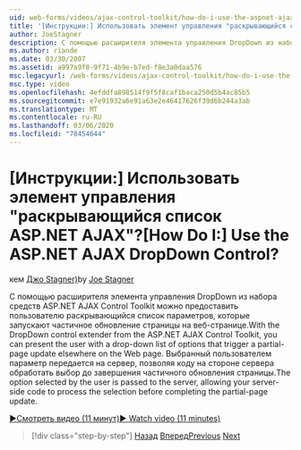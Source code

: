 ```yaml
---
uid: web-forms/videos/ajax-control-toolkit/how-do-i-use-the-aspnet-ajax-dropdown-control
title: '[Инструкции:] Использовать элемент управления "раскрывающийся список ASP.NET AJAX"? | Документы Майкрософт'
author: JoeStagner
description: С помощью расширителя элемента управления DropDown из набора средств ASP.NET AJAX Control Toolkit можно предоставить пользователю раскрывающийся список параметров, которые активируют частичный PA...
ms.author: riande
ms.date: 03/30/2007
ms.assetid: a997a9f8-9f71-4b9e-b7ed-f8e3a0daa576
msc.legacyurl: /web-forms/videos/ajax-control-toolkit/how-do-i-use-the-aspnet-ajax-dropdown-control
msc.type: video
ms.openlocfilehash: 4efddfa898514f9f5f8caf1baca250d5b4ac85b5
ms.sourcegitcommit: e7e91932a6e91a63e2e46417626f39d6b244a3ab
ms.translationtype: MT
ms.contentlocale: ru-RU
ms.lasthandoff: 03/06/2020
ms.locfileid: "78454644"
---
```

# <a name="how-do-i-use-the-aspnet-ajax-dropdown-control"></a><span data-ttu-id="18c39-104">[Инструкции:] Использовать элемент управления "раскрывающийся список ASP.NET AJAX"?</span><span class="sxs-lookup"><span data-stu-id="18c39-104">[How Do I:] Use the ASP.NET AJAX DropDown Control?</span></span>

<span data-ttu-id="18c39-105">кем [Джо Stagner)](https://github.com/JoeStagner)</span><span class="sxs-lookup"><span data-stu-id="18c39-105">by [Joe Stagner](https://github.com/JoeStagner)</span></span>

<span data-ttu-id="18c39-106">С помощью расширителя элемента управления DropDown из набора средств ASP.NET AJAX Control Toolkit можно предоставить пользователю раскрывающийся список параметров, которые запускают частичное обновление страницы на веб-странице.</span><span class="sxs-lookup"><span data-stu-id="18c39-106">With the DropDown control extender from the ASP.NET AJAX Control Toolkit, you can present the user with a drop-down list of options that trigger a partial-page update elsewhere on the Web page.</span></span> <span data-ttu-id="18c39-107">Выбранный пользователем параметр передается на сервер, позволяя коду на стороне сервера обработать выбор до завершения частичного обновления страницы.</span><span class="sxs-lookup"><span data-stu-id="18c39-107">The option selected by the user is passed to the server, allowing your server-side code to process the selection before completing the partial-page update.</span></span>

[<span data-ttu-id="18c39-108">&#9654;Смотреть видео (11 минут)</span><span class="sxs-lookup"><span data-stu-id="18c39-108">&#9654; Watch video (11 minutes)</span></span>](https://channel9.msdn.com/Blogs/ASP-NET-Site-Videos/how-do-i-use-the-aspnet-ajax-dropdown-control)

> [!div class="step-by-step"]
> <span data-ttu-id="18c39-109">[Назад](how-do-i-configure-the-aspnet-ajax-calendar-control.md)
> [Вперед](how-do-i-use-the-aspnet-ajax-maskededit-controls.md)</span><span class="sxs-lookup"><span data-stu-id="18c39-109">[Previous](how-do-i-configure-the-aspnet-ajax-calendar-control.md)
[Next](how-do-i-use-the-aspnet-ajax-maskededit-controls.md)</span></span>
